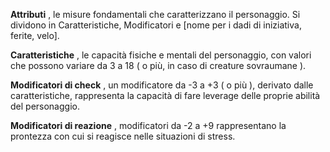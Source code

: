 **Attributi** , le misure fondamentali che caratterizzano il personaggio. Si dividono in Caratteristiche, Modificatori e [nome per i dadi di iniziativa, ferite, velo].

**Caratteristiche** , le capacità fisiche e mentali del personaggio, con valori che possono variare da 3 a 18 ( o più, in caso di creature sovraumane ).

**Modificatori di check** , un modificatore da -3 a +3 ( o più ), derivato dalle caratteristiche, rappresenta la capacità di fare leverage delle proprie abilità del personaggio.

**Modificatori di reazione** , modificatori da -2 a +9 rappresentano la prontezza con cui si reagisce nelle situazioni di stress.  
